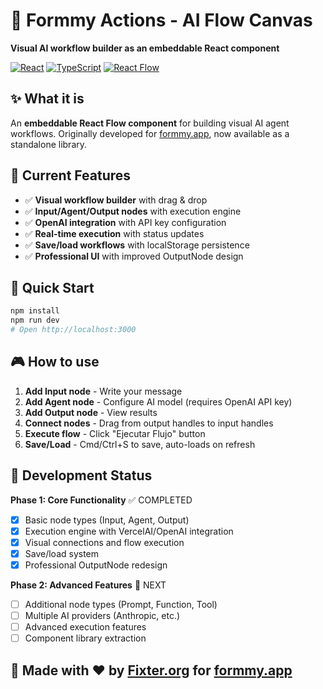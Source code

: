 # 🚀 Formmy Actions - AI Flow Canvas

**Visual AI workflow builder as an embeddable React component**

[![React](https://img.shields.io/badge/React-18+-61dafb?style=flat&logo=react)](https://reactjs.org/)
[![TypeScript](https://img.shields.io/badge/TypeScript-5.0-3178c6?style=flat&logo=typescript)](https://www.typescriptlang.org/)
[![React Flow](https://img.shields.io/badge/React%20Flow-12+-ff0072?style=flat&logo=react)](https://reactflow.dev/)

## ✨ What it is

An **embeddable React Flow component** for building visual AI agent workflows. Originally developed for [formmy.app](https://formmy.app), now available as a standalone library.

## 🎯 Current Features

- ✅ **Visual workflow builder** with drag & drop
- ✅ **Input/Agent/Output nodes** with execution engine  
- ✅ **OpenAI integration** with API key configuration
- ✅ **Real-time execution** with status updates
- ✅ **Save/load workflows** with localStorage persistence
- ✅ **Professional UI** with improved OutputNode design

## 🚀 Quick Start

```bash
npm install
npm run dev
# Open http://localhost:3000
```

## 🎮 How to use

1. **Add Input node** - Write your message
2. **Add Agent node** - Configure AI model (requires OpenAI API key)
3. **Add Output node** - View results  
4. **Connect nodes** - Drag from output handles to input handles
5. **Execute flow** - Click "Ejecutar Flujo" button
6. **Save/Load** - Cmd/Ctrl+S to save, auto-loads on refresh

## 🔧 Development Status

**Phase 1: Core Functionality** ✅ COMPLETED
- [x] Basic node types (Input, Agent, Output)
- [x] Execution engine with VercelAI/OpenAI integration
- [x] Visual connections and flow execution  
- [x] Save/load system
- [x] Professional OutputNode redesign

**Phase 2: Advanced Features** 🚧 NEXT
- [ ] Additional node types (Prompt, Function, Tool)
- [ ] Multiple AI providers (Anthropic, etc.)
- [ ] Advanced execution features
- [ ] Component library extraction

## 🤖 Made with ❤️ by [Fixter.org](https://fixter.org) for [formmy.app](https://formmy.app)